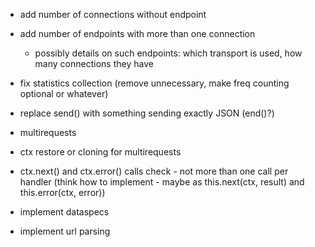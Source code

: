 * add number of connections without endpoint
* add number of endpoints with more than one connection
	* possibly details on such endpoints: which transport is used, how many connections they have

* fix statistics collection (remove unnecessary, make freq counting optional or whatever)

* replace send() with something sending exactly JSON (end()?)

* multirequests
* ctx restore or cloning for multirequests

* ctx.next() and ctx.error() calls check - not more than one call per handler (think how to implement - maybe as this.next(ctx, result) and this.error(ctx, error))

* implement dataspecs
* implement url parsing

